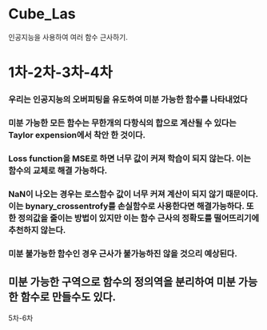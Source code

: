 # Cube_Las
인공지능을 사용하여 여러 함수 근사하기.

<h1>1차-2차-3차-4차</h1>
<h3>우리는 인공지능의 오버피팅을 유도하여 미분 가능한 함수를 나타내었다</h3>
<h3>미분 가능한 모든 함수는 무한개의 다항식의 합으로 계산될 수 있다는 Taylor expension에서 착안 한 것이다.</h3>
<h3>Loss function을 MSE로 하면 너무 값이 커져 학습이 되지 않는다. 이는 함수의 교체로 해결 가능하다.</h3>
<h3>NaN이 나오는 경우는 로스함수 값이 너무 커져 계산이 되지 않기 때문이다. 이는 bynary_crossentrofy를 손실함수로 사용한다면 해결가능하다. 또한 정의값을 줄이는 방법이 있지만 이는 함수 근사의 정확도를 떨어뜨리기에 추천하지 않는다.</h3>

<h3>미분 불가능한 함수인 경우 근사가 불가능하진 않을 것으리 예상된다.</h3>
<h2>미분 가능한 구역으로 함수의 정의역을 분리하여 미분 가능한 함수로 만들수도 있다.</h3>
5차-6차